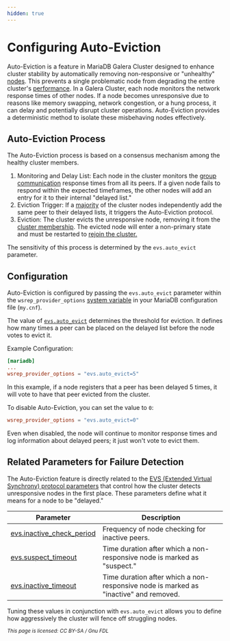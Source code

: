 ```yaml
---
hidden: true
---
```


# Configuring Auto-Eviction

Auto-Eviction is a feature in MariaDB Galera Cluster designed to enhance cluster stability by automatically removing non-responsive or "unhealthy" [nodes](../../high-availability/monitoring-mariadb-galera-cluster.md#understanding-galera-node-states). This prevents a single problematic node from degrading the entire cluster's [performance](../performance-tuning/flow-control-in-galera-cluster.md#monitoring-flow-control). In a Galera Cluster, each node monitors the network response times of other nodes. If a node becomes unresponsive due to reasons like memory swapping, network congestion, or a hung process, it can delay and potentially disrupt cluster operations. Auto-Eviction provides a deterministic method to isolate these misbehaving nodes effectively.

## Auto-Eviction Process

The Auto-Eviction process is based on a consensus mechanism among the healthy cluster members.

1. Monitoring and Delay List: Each node in the cluster monitors the [group communication](../../galera-architecture/introduction-to-galera-architecture.md#core-architectural-components) response times from all its peers. If a given node fails to respond within the expected timeframes, the other nodes will add an entry for it to their internal "delayed list."
2. Eviction Trigger: If a [majority](../../high-availability/understanding-quorum-monitoring-and-recovery.md#quorum-calculation) of the cluster nodes independently add the same peer to their delayed lists, it triggers the Auto-Eviction protocol.
3. Eviction: The cluster evicts the unresponsive node, removing it from the [cluster membership](../../high-availability/understanding-quorum-monitoring-and-recovery.md). The evicted node will enter a non-primary state and must be restarted to [rejoin the cluster.](../../high-availability/state-snapshot-transfers-ssts-in-galera-cluster/introduction-to-state-snapshot-transfers-ssts.md)

The sensitivity of this process is determined by the `evs.auto_evict` parameter.

## Configuration

Auto-Eviction is configured by passing the `evs.auto_evict` parameter within the `wsrep_provider_options` [system variable](../../reference/galera-cluster-system-variables.md#wsrep_provider_options) in your MariaDB configuration file (`my.cnf`).

The value of [`evs.auto_evict`](../../reference/wsrep-variable-details/wsrep_provider_options.md#evs.auto_evict) determines the threshold for eviction. It defines how many times a peer can be placed on the delayed list before the node votes to evict it.

Example Configuration:

```toml
[mariadb]
...
wsrep_provider_options = "evs.auto_evict=5"
```

In this example, if a node registers that a peer has been delayed 5 times, it will vote to have that peer evicted from the cluster.

To disable Auto-Eviction, you can set the value to `0`:

```toml
wsrep_provider_options = "evs.auto_evict=0"
```

Even when disabled, the node will continue to monitor response times and log information about delayed peers; it just won't vote to evict them.

## Related Parameters for Failure Detection

The Auto-Eviction feature is directly related to the [EVS (Extended Virtual Synchrony) protocol parameters](../../high-availability/recovering-a-primary-component-after-a-full-cluster-shutdown.md#the-evs-protocol) that control how the cluster detects unresponsive nodes in the first place. These parameters define what it means for a node to be "delayed."

| Parameter                                                                                                                 | Description                                                                          |
| ------------------------------------------------------------------------------------------------------------------------- | ------------------------------------------------------------------------------------ |
| [evs.inactive\_check\_period](../../reference/wsrep-variable-details/wsrep_provider_options.md#evs.inactive_check_period) | Frequency of node checking for inactive peers.                                       |
| [evs.suspect\_timeout](../../reference/wsrep-variable-details/wsrep_provider_options.md#evs.suspect_timeout)              | Time duration after which a non-responsive node is marked as "suspect."              |
| [evs.inactive\_timeout](../../reference/wsrep-variable-details/wsrep_provider_options.md#evs.inactive_timeout)            | Time duration after which a non-responsive node is marked as "inactive" and removed. |

Tuning these values in conjunction with `evs.auto_evict` allows you to define how aggressively the cluster will fence off struggling nodes.

<sub>_This page is licensed: CC BY-SA / Gnu FDL_</sub>
